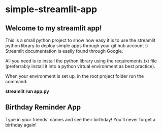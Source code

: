 # simple-streamlit-app

## Welcome to my streamlit app!

This is a small python project to show how easy it is to use the streamlit python library to deploy simple apps through your git hub account :)
Streamlit documentation is easily found through Google.

All you need is to install the python library using the requirements.txt file (preferrably install it into a python virtual environment as best practice).

When your environment is set up, in the root project folder run the command: 

**streamlit run app.py**

## Birthday Reminder App

Type in your friends' names and see their birthday!
You'll never forget a birthday again!
